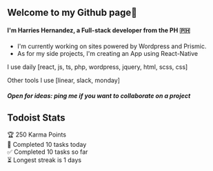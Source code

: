 ## Welcome to my Github page👋
#### I'm Harries Hernandez, a Full-stack developer from the PH 🇵🇭

- I'm currently working on sites powered by Wordpress and Prismic.
- As for my side projects, I'm creating an App using React-Native

I use daily [react, js, ts, php, wordpress, jquery, html, scss, css]

Other tools I use [linear, slack, monday]

##### Open for ideas: ping me if you want to collaborate on a project

## Todoist Stats

<!-- TODO-IST:START -->
🏆  250 Karma Points           
🌸  Completed 10 tasks today           
✅  Completed 10 tasks so far           
⏳  Longest streak is 1 days
<!-- TODO-IST:END -->
<!--
**hernandezharries08/hernandezharries08** is a ✨ _special_ ✨ repository because its `README.md` (this file) appears on your GitHub profile.

Here are some ideas to get you started:

- 🔭 I’m currently working on ...
- 🌱 I’m currently learning ...
- 👯 I’m looking to collaborate on ...
- 🤔 I’m looking for help with ...
- 💬 Ask me about ...
- 📫 How to reach me: ...
- 😄 Pronouns: ...
- ⚡ Fun fact: ...
-->
